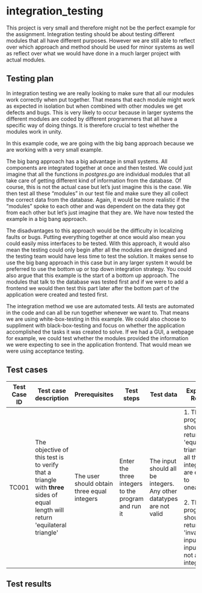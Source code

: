# integration_testing
This project is very small and therefore might not be the perfect example for the assignment. Integration testing should be about testing 
different modules that all have different purposes. However we are still able to reflect over which approach and method should be used for minor systems as well as reflect over what we would have done in a much larger project with actual modules. 

## Testing plan
In integration testing we are really looking to make sure that all our modules work correctly when put together. That means that each module might work as expected in isolation but when combined with other modules we get defects and bugs. This is very likely to occur because in larger systems the different modules are coded by different programmers that all have a specific way of doing things. It is therefore crucial to test whether the modules work in unity.

In this example code, we are going with the big bang approach because we are working with a very small example. 

The big bang approach has a big advantage in small systems. All components are integrated together at once and then tested. We could just imagine that all the functions in *postgres.go* are individual modules that all take care of getting different kind of information from the database. Of course, this is not the actual case but let’s just imagine this is the case. 
We then test all these “modules” in our test file and make sure they all collect the correct data from the database. Again, it would be more realistic if the “modules” spoke to each other and was dependent on the data they got from each other but let’s just imagine that they are. 
We have now tested the example in a big bang approach.

The disadvantages to this approach would be the difficulty in localizing faults or bugs. Putting everything together at once would also mean you could easily miss interfaces to be tested. 
With this approach, it would also mean the testing could only begin after all the modules are designed and the testing team would have less time to test the solution. 
It makes sense to use the big bang approach in this case but in any larger system it would be preferred to use the bottom up or top down integration strategy. 
You could also argue that this example is the start of a bottom up approach. The modules that talk to the database was tested first and if we were to add a frontend we would then test this part later after the bottom part of the application were created and tested first.

The integration method we use are automated tests. All tests are automated in the code and can all be run together whenever we want to. 
That means we are using white-box-testing in this example. 
We could also choose to suppliment with black-box-testing and focus on whether the application accomplished the tasks it was created to solve.
If we had a GUI, a webpage for example, we could test whether the modules provided the information we were expecting to see in the application frontend.
That would mean we were using acceptance testing. 

## Test cases

Test Case ID | Test case description | Prerequisites | Test steps | Test data | Expected Result | Actual Result | Status | 
---|---|---|---|---|---|---|---|
TC001 | The objective of this test is to verify that a triangle with **three** sides of equal length will return 'equilateral triangle' | The user should obtain three equal integers | Enter the three integers to the program and run it | The input should all be integers. Any other datatypes are not valid | 1. The program should return 'equilateral triangle' if all three integers are equal to oneanother <br><br> 2. The program should return 'invalid input' if the input was not all integers | 1. The input was valid and the program returned 'equilateral triangle' <br><br> 2. If the input was invalid the program will return 'invalid input' | Success |


## Test results
